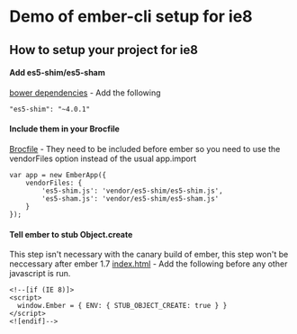 # Demo of ember-cli setup for ie8

## How to setup your project for ie8

#### Add es5-shim/es5-sham
[bower dependencies](https://github.com/opsb/ember-cli-ie8-demo/blob/master/bower.json#L15) - Add the following

    "es5-shim": "~4.0.1"

#### Include them in your Brocfile
[Brocfile](https://github.com/opsb/ember-cli-ie8-demo/blob/master/Brocfile.js#L5) - They need to be included before ember so you need to use the vendorFiles option instead of the usual app.import

	var app = new EmberApp({
		vendorFiles: {
			'es5-shim.js': 'vendor/es5-shim/es5-shim.js',
			'es5-sham.js': 'vendor/es5-shim/es5-sham.js'
		}
	});

#### Tell ember to stub Object.create
This step isn't necessary with the canary build of ember, this step won't be neccessary after ember 1.7
[index.html](https://github.com/opsb/ember-cli-ie8-demo/blob/master/app/index.html#L16) - Add the following before any other javascript is run.

	<!--[if (IE 8)]>
    <script>
      window.Ember = { ENV: { STUB_OBJECT_CREATE: true } }
    </script>
    <![endif]-->
